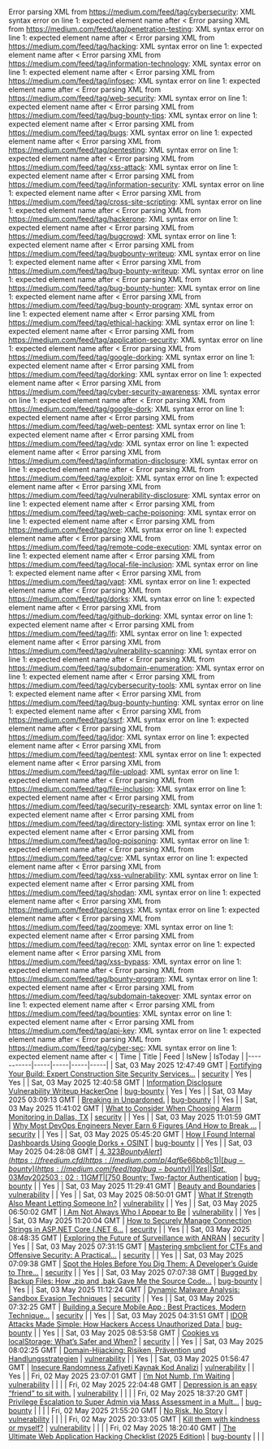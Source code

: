 Error parsing XML from https://medium.com/feed/tag/cybersecurity: XML syntax error on line 1: expected element name after <
Error parsing XML from https://medium.com/feed/tag/penetration-testing: XML syntax error on line 1: expected element name after <
Error parsing XML from https://medium.com/feed/tag/hacking: XML syntax error on line 1: expected element name after <
Error parsing XML from https://medium.com/feed/tag/information-technology: XML syntax error on line 1: expected element name after <
Error parsing XML from https://medium.com/feed/tag/infosec: XML syntax error on line 1: expected element name after <
Error parsing XML from https://medium.com/feed/tag/web-security: XML syntax error on line 1: expected element name after <
Error parsing XML from https://medium.com/feed/tag/bug-bounty-tips: XML syntax error on line 1: expected element name after <
Error parsing XML from https://medium.com/feed/tag/bugs: XML syntax error on line 1: expected element name after <
Error parsing XML from https://medium.com/feed/tag/pentesting: XML syntax error on line 1: expected element name after <
Error parsing XML from https://medium.com/feed/tag/xss-attack: XML syntax error on line 1: expected element name after <
Error parsing XML from https://medium.com/feed/tag/information-security: XML syntax error on line 1: expected element name after <
Error parsing XML from https://medium.com/feed/tag/cross-site-scripting: XML syntax error on line 1: expected element name after <
Error parsing XML from https://medium.com/feed/tag/hackerone: XML syntax error on line 1: expected element name after <
Error parsing XML from https://medium.com/feed/tag/bugcrowd: XML syntax error on line 1: expected element name after <
Error parsing XML from https://medium.com/feed/tag/bugbounty-writeup: XML syntax error on line 1: expected element name after <
Error parsing XML from https://medium.com/feed/tag/bug-bounty-writeup: XML syntax error on line 1: expected element name after <
Error parsing XML from https://medium.com/feed/tag/bug-bounty-hunter: XML syntax error on line 1: expected element name after <
Error parsing XML from https://medium.com/feed/tag/bug-bounty-program: XML syntax error on line 1: expected element name after <
Error parsing XML from https://medium.com/feed/tag/ethical-hacking: XML syntax error on line 1: expected element name after <
Error parsing XML from https://medium.com/feed/tag/application-security: XML syntax error on line 1: expected element name after <
Error parsing XML from https://medium.com/feed/tag/google-dorking: XML syntax error on line 1: expected element name after <
Error parsing XML from https://medium.com/feed/tag/dorking: XML syntax error on line 1: expected element name after <
Error parsing XML from https://medium.com/feed/tag/cyber-security-awareness: XML syntax error on line 1: expected element name after <
Error parsing XML from https://medium.com/feed/tag/google-dork: XML syntax error on line 1: expected element name after <
Error parsing XML from https://medium.com/feed/tag/web-pentest: XML syntax error on line 1: expected element name after <
Error parsing XML from https://medium.com/feed/tag/vdp: XML syntax error on line 1: expected element name after <
Error parsing XML from https://medium.com/feed/tag/information-disclosure: XML syntax error on line 1: expected element name after <
Error parsing XML from https://medium.com/feed/tag/exploit: XML syntax error on line 1: expected element name after <
Error parsing XML from https://medium.com/feed/tag/vulnerability-disclosure: XML syntax error on line 1: expected element name after <
Error parsing XML from https://medium.com/feed/tag/web-cache-poisoning: XML syntax error on line 1: expected element name after <
Error parsing XML from https://medium.com/feed/tag/rce: XML syntax error on line 1: expected element name after <
Error parsing XML from https://medium.com/feed/tag/remote-code-execution: XML syntax error on line 1: expected element name after <
Error parsing XML from https://medium.com/feed/tag/local-file-inclusion: XML syntax error on line 1: expected element name after <
Error parsing XML from https://medium.com/feed/tag/vapt: XML syntax error on line 1: expected element name after <
Error parsing XML from https://medium.com/feed/tag/dorks: XML syntax error on line 1: expected element name after <
Error parsing XML from https://medium.com/feed/tag/github-dorking: XML syntax error on line 1: expected element name after <
Error parsing XML from https://medium.com/feed/tag/lfi: XML syntax error on line 1: expected element name after <
Error parsing XML from https://medium.com/feed/tag/vulnerability-scanning: XML syntax error on line 1: expected element name after <
Error parsing XML from https://medium.com/feed/tag/subdomain-enumeration: XML syntax error on line 1: expected element name after <
Error parsing XML from https://medium.com/feed/tag/cybersecurity-tools: XML syntax error on line 1: expected element name after <
Error parsing XML from https://medium.com/feed/tag/bug-bounty-hunting: XML syntax error on line 1: expected element name after <
Error parsing XML from https://medium.com/feed/tag/ssrf: XML syntax error on line 1: expected element name after <
Error parsing XML from https://medium.com/feed/tag/idor: XML syntax error on line 1: expected element name after <
Error parsing XML from https://medium.com/feed/tag/pentest: XML syntax error on line 1: expected element name after <
Error parsing XML from https://medium.com/feed/tag/file-upload: XML syntax error on line 1: expected element name after <
Error parsing XML from https://medium.com/feed/tag/file-inclusion: XML syntax error on line 1: expected element name after <
Error parsing XML from https://medium.com/feed/tag/security-research: XML syntax error on line 1: expected element name after <
Error parsing XML from https://medium.com/feed/tag/directory-listing: XML syntax error on line 1: expected element name after <
Error parsing XML from https://medium.com/feed/tag/log-poisoning: XML syntax error on line 1: expected element name after <
Error parsing XML from https://medium.com/feed/tag/cve: XML syntax error on line 1: expected element name after <
Error parsing XML from https://medium.com/feed/tag/xss-vulnerability: XML syntax error on line 1: expected element name after <
Error parsing XML from https://medium.com/feed/tag/shodan: XML syntax error on line 1: expected element name after <
Error parsing XML from https://medium.com/feed/tag/censys: XML syntax error on line 1: expected element name after <
Error parsing XML from https://medium.com/feed/tag/zoomeye: XML syntax error on line 1: expected element name after <
Error parsing XML from https://medium.com/feed/tag/recon: XML syntax error on line 1: expected element name after <
Error parsing XML from https://medium.com/feed/tag/xss-bypass: XML syntax error on line 1: expected element name after <
Error parsing XML from https://medium.com/feed/tag/bounty-program: XML syntax error on line 1: expected element name after <
Error parsing XML from https://medium.com/feed/tag/subdomain-takeover: XML syntax error on line 1: expected element name after <
Error parsing XML from https://medium.com/feed/tag/bounties: XML syntax error on line 1: expected element name after <
Error parsing XML from https://medium.com/feed/tag/api-key: XML syntax error on line 1: expected element name after <
Error parsing XML from https://medium.com/feed/tag/cyber-sec: XML syntax error on line 1: expected element name after <
| Time | Title | Feed | IsNew | IsToday |
|-----------|-----|-----|-----|-----|
| Sat, 03 May 2025 12:47:49 GMT | [Fortifying Your Build: Expert Construction Site Security Services...](https://freedium.cfd/https://medium.com/p/eb0e110548bf) | [security](https://medium.com/feed/tag/security) | Yes | Yes |
| Sat, 03 May 2025 12:40:58 GMT | [Information Disclosure Vulnerability Writeup HackerOne](https://freedium.cfd/https://medium.com/p/be7fbe7e7893) | [bug-bounty](https://medium.com/feed/tag/bug-bounty) | Yes | Yes |
| Sat, 03 May 2025 03:09:13 GMT | [Breaking in Unpardoned.](https://freedium.cfd/https://medium.com/p/02f64d4f412e) | [bug-bounty](https://medium.com/feed/tag/bug-bounty) |  | Yes |
| Sat, 03 May 2025 11:41:02 GMT | [What to Consider When Choosing Alarm Monitoring in Dallas, TX](https://freedium.cfd/https://medium.com/p/e2895f5f896e) | [security](https://medium.com/feed/tag/security) |  | Yes |
| Sat, 03 May 2025 11:01:59 GMT | [Why Most DevOps Engineers Never Earn 6 Figures (And How to Break ...](https://freedium.cfd/https://medium.com/p/19dc68b70b8b) | [security](https://medium.com/feed/tag/security) |  | Yes |
| Sat, 03 May 2025 05:45:20 GMT | [ How I Found Internal Dashboards Using Google Dorks + OSINT](https://freedium.cfd/https://medium.com/p/5f2c9515fcd6) | [bug-bounty](https://medium.com/feed/tag/bug-bounty) |  | Yes |
| Sat, 03 May 2025 04:28:08 GMT | [$4,323 Bounty Alert](https://freedium.cfd/https://medium.com/p/4af6e66bb8c1) | [bug-bounty](https://medium.com/feed/tag/bug-bounty) |  | Yes |
| Sat, 03 May 2025 03:02:11 GMT | [$750 Bounty: Two-factor Authentication](https://freedium.cfd/https://medium.com/p/5241a45e7fc1) | [bug-bounty](https://medium.com/feed/tag/bug-bounty) |  | Yes |
| Sat, 03 May 2025 11:29:41 GMT | [Beauty and Boundaries](https://freedium.cfd/https://medium.com/p/ec0c8d594dcf) | [vulnerability](https://medium.com/feed/tag/vulnerability) |  | Yes |
| Sat, 03 May 2025 08:50:01 GMT | [What If Strength Also Meant Letting Someone In?](https://freedium.cfd/https://medium.com/p/4bac49af38e9) | [vulnerability](https://medium.com/feed/tag/vulnerability) |  | Yes |
| Sat, 03 May 2025 06:50:02 GMT | [I Am Not Always Who I Appear to Be](https://freedium.cfd/https://medium.com/p/ae59ec6d3fc2) | [vulnerability](https://medium.com/feed/tag/vulnerability) |  | Yes |
| Sat, 03 May 2025 11:20:04 GMT | [How to Securely Manage Connection Strings in ASP.NET Core (.NET 6...](https://freedium.cfd/https://medium.com/p/9213f767d4be) | [security](https://medium.com/feed/tag/security) |  | Yes |
| Sat, 03 May 2025 08:48:35 GMT | [Exploring the Future of Surveillance with ANRAN](https://freedium.cfd/https://medium.com/p/993f672d7976) | [security](https://medium.com/feed/tag/security) |  | Yes |
| Sat, 03 May 2025 07:31:15 GMT | [ Mastering smbclient for CTFs and Offensive Security: A Practical...](https://freedium.cfd/https://medium.com/p/2eb2f04d1bbc) | [security](https://medium.com/feed/tag/security) |  | Yes |
| Sat, 03 May 2025 07:09:38 GMT | [Spot the Holes Before You Dig Them: A Developer’s Guide to Thre...](https://freedium.cfd/https://medium.com/p/dff1a12a7461) | [security](https://medium.com/feed/tag/security) |  | Yes |
| Sat, 03 May 2025 07:07:38 GMT | [Bugged by Backup Files: How .zip and .bak Gave Me the Source Code...](https://freedium.cfd/https://medium.com/p/872a376b0b2b) | [bug-bounty](https://medium.com/feed/tag/bug-bounty) |  | Yes |
| Sat, 03 May 2025 11:12:24 GMT | [ Dynamic Malware Analysis: Sandbox Evasion Techniques](https://freedium.cfd/https://medium.com/p/15cd7a68c6cb) | [security](https://medium.com/feed/tag/security) |  | Yes |
| Sat, 03 May 2025 07:32:25 GMT | [Building a Secure  Mobile App : Best Practices, Modern Technique...](https://freedium.cfd/https://medium.com/p/4ce2ac9f63e1) | [security](https://medium.com/feed/tag/security) |  | Yes |
| Sat, 03 May 2025 04:31:51 GMT | [IDOR Attacks Made Simple: How Hackers Access Unauthorized Data ](https://freedium.cfd/https://medium.com/p/ca1158d18190) | [bug-bounty](https://medium.com/feed/tag/bug-bounty) |  | Yes |
| Sat, 03 May 2025 08:53:58 GMT | [Cookies vs localStorage: What’s Safer and When?](https://freedium.cfd/https://medium.com/p/396959783b55) | [security](https://medium.com/feed/tag/security) |  | Yes |
| Sat, 03 May 2025 08:02:25 GMT | [Domain-Hijacking: Risiken, Prävention und Handlungsstrategien](https://freedium.cfd/https://medium.com/p/ddab8908188c) | [vulnerability](https://medium.com/feed/tag/vulnerability) |  | Yes |
| Sat, 03 May 2025 01:56:47 GMT | [Insecure Randomness Zafiyeti Kaynak Kod Analizi](https://freedium.cfd/https://medium.com/p/611c8fe121db) | [vulnerability](https://medium.com/feed/tag/vulnerability) |  | Yes |
| Fri, 02 May 2025 23:07:01 GMT | [I’m Not Numb, I’m Waiting](https://freedium.cfd/https://medium.com/p/83cf09b00c09) | [vulnerability](https://medium.com/feed/tag/vulnerability) |  |  |
| Fri, 02 May 2025 22:04:48 GMT | [Depression is an easy “friend” to sit with.](https://freedium.cfd/https://medium.com/p/4df890e5f224) | [vulnerability](https://medium.com/feed/tag/vulnerability) |  |  |
| Fri, 02 May 2025 18:37:20 GMT | [Privilege Escalation to Super Admin via Mass Assessment in a Mult...](https://freedium.cfd/https://medium.com/p/526d1309de73) | [bug-bounty](https://medium.com/feed/tag/bug-bounty) |  |  |
| Fri, 02 May 2025 21:55:20 GMT | [No Risk, No Story](https://freedium.cfd/https://medium.com/p/af3a6ec188e2) | [vulnerability](https://medium.com/feed/tag/vulnerability) |  |  |
| Fri, 02 May 2025 20:33:05 GMT | [Kill them with kindness or myself?](https://freedium.cfd/https://medium.com/p/73069776d1a9) | [vulnerability](https://medium.com/feed/tag/vulnerability) |  |  |
| Fri, 02 May 2025 18:20:40 GMT | [ The Ultimate Web Application Hacking Checklist (2025 Edition)](https://freedium.cfd/https://medium.com/p/eea1a0a23977) | [bug-bounty](https://medium.com/feed/tag/bug-bounty) |  |  |
